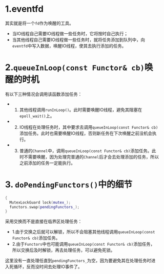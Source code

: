 # 1.eventfd
其实就是将一个```fd```作为唤醒的工具。
* 当IO线程自己需要IO线程做一些任务时，它将按时自己执行；
* 当其他线程自己需要IO线程做一些任务时，就将任务添加到队列中，向```eventfd```中写入数据，唤醒IO线程，使其去执行添加的任务。

# 2.```queueInLoop(const Functor& cb)```唤醒的时机
有以下三种情况会调用该函数添加任务：
* 1. 其他线程调用```runInLoop()```。此时需要唤醒IO线程，避免其阻塞在```epoll_wait()```上。
* 2. IO线程在处理任务时，其中要求去调用```queueInLoop(const Functor& cb)```添加任务。此时也需要唤醒IO线程，否则新任务在下次唤醒之前没机会执行。
* 3. 普通的```Channel```中，调用```queueInLoop(const Functor& cb)```添加任务。此时不需要唤醒，因为处理完普通的```Channel```后才会去处理添加的任务，所以之前添加的任务一定能执行。

# 3. ```doPendingFunctors()```中的细节
```cpp
{
  MutexLockGuard lock(mutex_);
  functors.swap(pendingFunctors_);
}
```
采用交换而不是直接在临界区处理任务：
* 1.由于交换之后就可以解锁，所以不会阻塞其他线程调用```queueInLoop(const Functor& cb)```添加任务。
* 2.由于```Functors```中也可能调用```queueInLoop(const Functor& cb)```添加任务，所以交换后及时解锁，再去处理任务，可以避免死锁。

这里没有一直处理任直到```pendingFunctors_```为空，因为要避免其在处理任务时进入死循环，反而没时间去处理IO事件了。